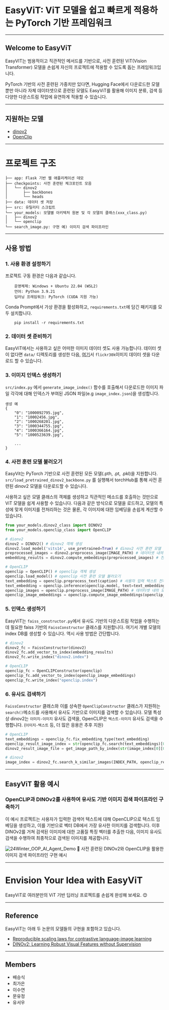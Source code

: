 # EasyViT: ViT 모델을 쉽고 빠르게 적용하는 PyTorch 기반 프레임워크
---
## Welcome to EasyViT
EasyVIT는 범용적이고 직관적인 메서드를 기반으로, 사전 훈련된 ViT(Vision Transformer) 모델을 손쉽게 자신의 프로젝트에 적용할 수 있도록 돕는 프레임워크입니다. 

PyTorch 기반의 사전 훈련된 가중치만 있다면, Hugging Face에서 다운로드한 모델 뿐만 아니라 자체 데이터셋으로 훈련된 모델도 EasyViT를 활용해 이미지 분류, 검색 등 다양한 다운스트림 작업에 유연하게 적용할 수 있습니다.

---
## 지원하는 모델
- [dinov2](https://github.com/facebookresearch/dinov2.git)
- [OpenClip](https://github.com/mlfoundations/open_clip.git)
---
# 프로젝트 구조
```
├── app: Flask 기반 웹 애플리케이션 데모
├── checkpoints: 사전 훈련된 체크포인트 모음
│   └── dinov2
│       ├── backbones
│       └── heads
├── data: 데이터 셋 저장
├── src: 유틸리티 스크립트
└── your_models: 모델별 아키텍처 원본 및 각 모델의 클래스(xxx_class.py)
│   ├── dinov2
│   └── openclip
└── search_image.py: 구현 예) 이미지 검색 파이프라인
```
___
## 사용 방법
### 1. 사용 환경 설정하기
프로젝트 구동 환경은 다음과 같습니다.
```
	운영체제: Windows + Ubuntu 22.04 (WSL2)
	언어: Python 3.9.21
	딥러닝 프레임워크: PyTorch (CUDA 지원 가능)
```

Conda Prompt에서 가상 환경을 활성화하고, `requirements.txt`에 담긴 패키지를 모두 설치합니다.
```
	pip install -r requirements.txt
```

### 2. 데이터 셋 준비하기
EasyViT에서는 사용하고 싶은 어떠한 이미지 데이터 셋도 사용 가능합니다. 데이터 셋이 없다면 `data/` 디렉토리를 생성한 다음, [여기](https://github.com/awsaf49/flickr-dataset.git)서 `flickr30k`이미지 데이터 셋을 다운로드 할 수 있습니다.

### 3. 이미지 인덱스 생성하기
`src/index.py` 에서 `generate_image_index()` 함수를 호출해서 다운로드한 이미지 파일 각각에 대해 인덱스가 부여된 JSON 파일(e.g `image_index.json`)을 생성합니다.
```
생성 예
{
    "0": "1000092795.jpg",
    "1": "10002456.jpg",
    "2": "1000268201.jpg",
    "3": "1000344755.jpg",
    "4": "1000366164.jpg",
    "5": "1000523639.jpg",
    
    ...
}
```
### 4. 사전 훈련 모델 불러오기
EasyVit는 PyTorch 기반으로 사전 훈련된 모든 모델(.pth, .pt, .pkl)을 지원합니다. `src/load_pretrained_dinov2_backbone.py` 를 실행해서 torchHub를 통해 사전 훈련된 dinov2 모델을 다운로드할 수 있습니다.

사용하고 싶은 모델 클래스의 객체를 생성하고 직관적인 메소드를 호출하는 것만으로 ViT 모델을 쉽게 사용할 수 있습니다. 다음과 같은 방식으로 모델을 로드하고, 모델의 특성에 맞게 이미지를 전처리하는 것은 물론, 각 이미지에 대한 임베딩을 손쉽게 계산할 수 있습니다.

```python
from your_models.dinov2_class import DINOV2
from your_models.openclip_class import OpenCLIP

# dionv2
dinov2 = DINOV2() # dinov2 객체 생성
dinov2.load_model('vits14', use_pretrained=True) # dinov2 사전 훈련 모델 불러오기
preprocessed_images = dinov2.preprocess_image(IMAGE_PATH) # 데이터셋 내의 모든 이미지 데이터 전처리
embedding_results = dinov2.compute_embeddings(preprocessed_images) # 전처리된 모든 이미지에 대해 임베딩 계산

# OpenCLIP
openclip = OpenCLIP() # openclip 객체 생성
openclip.load_model() # openclip 사전 훈련 모델 불러오기
text_embedding = openclip.preprocess_text(caption) # 사용자 입력 텍스트 전처리
text_embedding = openclip.inference(openclip.model, text=text_embedding) # 텍스트 임베딩 생성
openclip_images = openclip.preprocess_image(IMAGE_PATH) # 데이터셋 내의 모든 이미지에 대해 전처리
openclip_image_embeddings = openclip.compute_image_embeddings(openclip_images) # 전처리된 모든 이미지에 대해 임베딩 계산
```

### 5. 인덱스 생성하기
EasyViT는 `faiss_constructor.py`에서 유사도 기반의 다운스트림 작업을 수행하는 데 필요한 faiss 기반의 `FaissConstructor` 클래스를 지원합니다. 여기서 개별 모델의 index DB를 생성할 수 있습니다. 역시 사용 방법은 간단합니다.

```python
# dinov2
dinov2_fc = FaissConstructor(dinov2)
dinov2_fc.add_vector_to_index(embedding_results)
dinov2_fc.write_index("dinov2.index")

# OpenCLIP
openclip_fc = OpenCLIPConstructor(openclip)
openclip_fc.add_vector_to_index(openclip_image_embeddings)
openclip_fc.write_index("openclip.index")
```

### 6. 유사도 검색하기
`FaissConstructor` 클래스와 이를 상속한 `OpenClipConstructor` 클래스가 지원하는 `search()`메소드를 사용해서 유사도 기반으로 이미지를 검색할 수 있습니다. 모델 특성상 dinov2는 `이미지-이미지` 유사도 검색을, OpenCLIP은 `텍스트-이미지` 유사도 검색을 수행합니다. (`이미지-텍스트` 등, 더 많은 응용은 추후 지원)

```python
# OpenCLIP
text_embeddings = openclip_fc.fix_embedding_type(text_embedding)
openclip_result_image_index = str(openclip_fc.search(text_embeddings)[0][0])
dinov2_result_image_file = get_image_path_by_index(str(image_index[0][0]), image_index_path=IMAGE_INDEX_PATH) # 인덱스에 해당하는 이미지 파일명 반환

# dinov2
image_index = dinov2_fc.search_k_similar_images(INDEX_PATH, openclip_result_image_file, k=3) # 상위 3개의 이미지 인덱스 반환
```
---
## EasyViT 활용 예시
### OpenCLIP과 DINOv2를 사용하여 유사도 기반 이미지 검색 파이프라인 구축하기

 이 예시 프로젝트는 사용자가 입력한 검색어 텍스트에 대해 OpenCLIP으로 텍스트 임베딩을 생성하고, 이를 기반으로 벡터 DB에서 가장 유사한 이미지를 검색합니다. 이후 DINOv2를 거쳐 검색된 이미지에 대한 고품질 특징 벡터를 추출한 다음, 이미지 유사도 검색을 수행하여 최종적으로 검색된 이미지를 제공합니다.

![24Winter_OOP_AI_Agent_Demo](https://github.com/user-attachments/assets/a0c4f8da-1b67-4983-bd2e-d5ac926e067b)
🔼 사전 훈련된 DINOv2와 OpenCLIP을 활용한 이미지 검색 파이프라인 구현 예시

---
# Envision Your Idea with EasyViT

EasyViT로 여러분만의 ViT 기반 딥러닝 프로젝트를 손쉽게 완성해 보세요. 😊

---
## Reference
EasyViT는 아래 두 논문의 모델들의 구현을 포함하고 있습니다.
- [Reproducible scaling laws for contrastive language-image learning](https://arxiv.org/abs/2212.07143)
- [DINOv2: Learning Robust Visual Features without Supervision](https://arxiv.org/abs/2304.07193)

---
## Members
- 배승식
- 최가은
- 이수연
- 문유정
- 유서우
